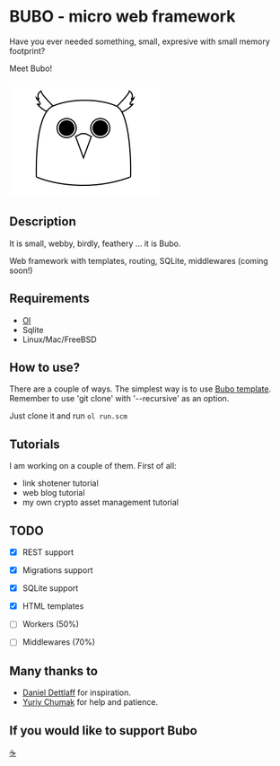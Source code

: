 # BUBO - micro web framework
Have you ever needed something, small, expresive with small memory footprint?

Meet Bubo!

![logo](logo.png)

## Description

It is small, webby, birdly, feathery ... it is Bubo.

Web framework with templates, routing, SQLite, middlewares (coming soon!)

## Requirements

* [Ol](https://github.com/yuriy-chumak/ol)
* Sqlite
* Linux/Mac/FreeBSD

## How to use?

There are a couple of ways. 
The simplest way is to use [Bubo template](https://github.com/the-man-with-a-golden-mind/bubo_example).
Remember to use 'git clone' with '--recursive' as an option. 

Just clone it and run `ol run.scm`


## Tutorials

I am working on a couple of them. 
First of all:

* link shotener tutorial
* web blog tutorial
* my own crypto asset management tutorial

## TODO

- [X] REST support
- [X] Migrations support
- [X] SQLite support
- [X] HTML templates
- [ ] Workers (50%)
- [ ] Middlewares (70%)


## Many thanks to

* [Daniel Dettlaff](https://github.com/dmilith) for inspiration.
* [Yuriy Chumak](https://github.com/yuriy-chumak) for help and patience.

## If you would like to support Bubo

[☕](https://www.buymeacoffee.com/michmajchrv)
